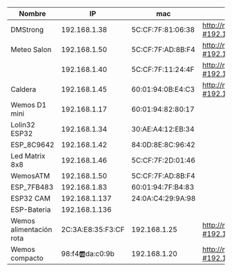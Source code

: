 
|Nombre|IP|mac|url
|---|---|---|---
|DMStrong|192.168.1.38|5C:CF:7F:81:06:38|http://micropython.org/webrepl/?#192.168.1.38:8266/
|Meteo Salon|192.168.1.50|5C:CF:7F:AD:8B:F4|http://micropython.org/webrepl/?#192.168.1.50:8266/
||192.168.1.40|5C:CF:7F:11:24:4F|http://micropython.org/webrepl/?#192.168.1.40:8266/
|Caldera|192.168.1.45|60:01:94:0B:E4:C3|http://micropython.org/webrepl/?#192.168.1.45:8266/
|Wemos D1 mini|192.168.1.17|60:01:94:82:80:17
|Lolin32 ESP32|192.168.1.34|30:AE:A4:12:EB:34
|ESP_8C9642	|192.168.1.42|84:0D:8E:8C:96:42
|Led Matrix 8x8	|192.168.1.46|5C:CF:7F:2D:01:46
| WemosATM	|192.168.1.50|5C:CF:7F:AD:8B:F4
|ESP_7FB483	|192.168.1.83|60:01:94:7F:B4:83
|ESP32 CAM|	192.168.1.137|24:0A:C4:29:9A:98
|ESP-Bateria|192.168.1.136|
|Wemos alimentación rota|2C:3A:E8:35:F3:CF | 192.168.1.25|http://micropython.org/webrepl/?#192.168.1.25:8266/\
|Wemos compacto|98:f4:ab:da:c0:9b|192.168.1.20|http://micropython.org/webrepl/?#192.168.1.20:8266/\
